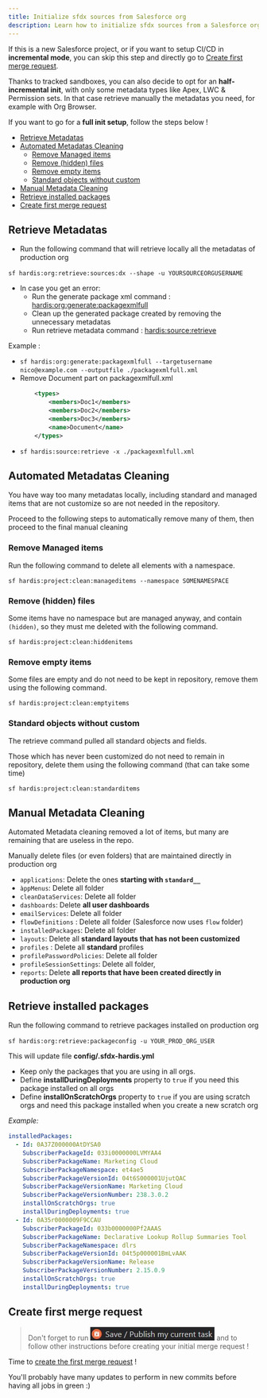 ```yaml
---
title: Initialize sfdx sources from Salesforce org
description: Learn how to initialize sfdx sources from a Salesforce org
---
```

<!-- markdownlint-disable MD013 -->

If this is a new Salesforce project, or if you want to setup CI/CD in **incremental mode**, you can skip this step and directly go to [Create first merge request](#create-first-merge-request).

Thanks to tracked sandboxes, you can also decide to opt for an **half-incremental init**, with only some metadata types like Apex, LWC & Permission sets. In that case retrieve manually the metadatas you need, for example with Org Browser.

If you want to go for a **full init setup**, follow the steps below !

- [Retrieve Metadatas](#retrieve-metadatas)
- [Automated Metadatas Cleaning](#automated-metadatas-cleaning)
  - [Remove Managed items](#remove-managed-items)
  - [Remove (hidden) files](#remove-hidden-files)
  - [Remove empty items](#remove-empty-items)
  - [Standard objects without custom](#standard-objects-without-custom)
- [Manual Metadata Cleaning](#manual-metadata-cleaning)
- [Retrieve installed packages](#retrieve-installed-packages)
- [Create first merge request](#create-first-merge-request)

## Retrieve Metadatas

- Run the following command that will retrieve locally all the metadatas of production org

`sf hardis:org:retrieve:sources:dx --shape -u YOURSOURCEORGUSERNAME`

- In case you get an error:
  - Run the generate package xml command : [hardis:org:generate:packagexmlfull](https://sfdx-hardis.cloudity.com/hardis/org/generate/packagexmlfull/)
  - Clean up the generated package created by removing the unnecessary metadatas
  - Run retrieve metadata command : [hardis:source:retrieve](https://sfdx-hardis.cloudity.com/hardis/source/retrieve/)

Example :
  
- `sf hardis:org:generate:packagexmlfull --targetusername nico@example.com --outputfile ./packagexmlfull.xml`
- Remove Document part on packagexmlfull.xml
  ```xml
      <types>
          <members>Doc1</members>
          <members>Doc2</members>
          <members>Doc3</members>
          <name>Document</name>
      </types>
  ```
- `sf hardis:source:retrieve -x ./packagexmlfull.xml`




## Automated Metadatas Cleaning

You have way too many metadatas locally, including standard and managed items that are not customize so are not needed in the repository.

Proceed to the following steps to automatically remove many of them, then proceed to the final manual cleaning

### Remove Managed items

Run the following command to delete all elements with a namespace.

```shell
sf hardis:project:clean:manageditems --namespace SOMENAMESPACE
```

### Remove (hidden) files

Some items have no namespace but are managed anyway, and contain `(hidden)`, so they must me deleted with the following command.

```shell
sf hardis:project:clean:hiddenitems
```

### Remove empty items

Some files are empty and do not need to be kept in repository, remove them using the following command.

```shell
sf hardis:project:clean:emptyitems
```

### Standard objects without custom

The retrieve command pulled all standard objects and fields.

Those which has never been customized do not need to remain in repository, delete them using the following command (that can take some time)

```shell
sf hardis:project:clean:standarditems
```

## Manual Metadata Cleaning

Automated Metadata cleaning removed a lot of items, but many are remaining that are useless in the repo.

Manually delete files (or even folders) that are maintained directly in production org

- `applications`: Delete the ones **starting with `standard__`**
- `àppMenus`: Delete all folder
- `cleanDataServices`: Delete all folder
- `dashboards`: Delete **all user dashboards**
- `emailServices`: Delete all folder
- `flowDefinitions` : Delete all folder (Salesforce now uses `flow` folder)
- `installedPackages`: Delete all folder
- `layouts`: Delete all **standard layouts that has not been customized**
- `profiles` : Delete all **standard** profiles
- `profilePasswordPolicies`: Delete all folder
- `profileSessionSettings`: Delete all folder,
- `reports`: Delete **all reports that have been created directly in production org**

## Retrieve installed packages

Run the following command to retrieve packages installed on production org

`sf hardis:org:retrieve:packageconfig -u YOUR_PROD_ORG_USER`

This will update file **config/.sfdx-hardis.yml**

- Keep only the packages that you are using in all orgs.
- Define **installDuringDeployments** property to `true` if you need this package installed on all orgs
- Define **installOnScratchOrgs** property to `true` if you are using scratch orgs and need this package installed when you create a new scratch org

_Example:_

```yaml
installedPackages:
  - Id: 0A37Z000000AtDYSA0
    SubscriberPackageId: 033i0000000LVMYAA4
    SubscriberPackageName: Marketing Cloud
    SubscriberPackageNamespace: et4ae5
    SubscriberPackageVersionId: 04t6S000001UjutQAC
    SubscriberPackageVersionName: Marketing Cloud
    SubscriberPackageVersionNumber: 238.3.0.2
    installOnScratchOrgs: true
    installDuringDeployments: true
  - Id: 0A35r0000009F9CCAU
    SubscriberPackageId: 033b0000000Pf2AAAS
    SubscriberPackageName: Declarative Lookup Rollup Summaries Tool
    SubscriberPackageNamespace: dlrs
    SubscriberPackageVersionId: 04t5p000001BmLvAAK
    SubscriberPackageVersionName: Release
    SubscriberPackageVersionNumber: 2.15.0.9
    installOnScratchOrgs: true
    installDuringDeployments: true
```

## Create first merge request

> Don't forget to run ![](assets/images/btn-save-publish-task.jpg) and to follow other instructions before creating your initial merge request !

Time to [create the first merge request](salesforce-ci-cd-setup-merge-request.md) !

You'll probably have many updates to perform in new commits before having all jobs in green :)
